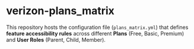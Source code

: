 # verizon-plans_matrix
This repository hosts the configuration file (`plans_matrix.yml`) that defines **feature accessibility rules** across different **Plans** (Free, Basic, Premium) and **User Roles** (Parent, Child, Member).  
